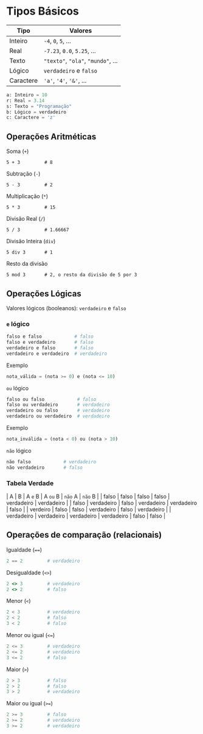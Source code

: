 # Tipos Básicos

| Tipo | Valores |
| --- | --- |
| Inteiro | `-4`, `0`, `5`, ... |
| Real | `-7.23`, `0.0`, `5.25`, ... |
| Texto | `"texto"`, `"ola"`, `"mundo"`, ... |
| Lógico | `verdadeiro` e `falso` |
| Caractere | `'a'`, `'4'`, `'&'`, ... |


```python
a: Inteiro = 10
r: Real = 3.14
s: Texto = "Programação"
b: Lógico = verdadeiro
c: Caractere = 'z'
```

## Operações Aritméticas

Soma (`+`)
```
5 + 3         # 8
```

Subtração (`-`)
```
5 - 3         # 2
```

Multiplicação (`*`)
```
5 * 3         # 15
```

Divisão Real (`/`)
```
5 / 3         # 1.66667
```

Divisão Inteira (`div`)
```
5 div 3       # 1
```

Resto da divisão
```
5 mod 3       # 2, o resto da divisão de 5 por 3
```

## Operações Lógicas

Valores lógicos (booleanos): `verdadeiro` e `falso`

### `e` lógico
```python
falso e falso            # falso
falso e verdadeiro       # falso
verdadeiro e falso       # falso
verdadeiro e verdadeiro  # verdadeiro
```

Exemplo
```python
nota_válida = (nota >= 0) e (nota <= 10)
```

`ou` lógico
```python
falso ou falso            # falso
falso ou verdadeiro       # verdadeiro
verdadeiro ou falso       # verdadeiro
verdadeiro ou verdadeiro  # verdadeiro
```

Exemplo
```python
nota_inválida = (nota < 0) ou (nota > 10)
```

`não` lógico
```python
não falso            # verdadeiro
não verdadeiro       # falso
```

### Tabela Verdade

| A | B | A `e` B | A `ou` B | `não` A | `não` B |
| falso | falso | falso | falso | verdadeiro | verdadeiro |
| falso | verdadeiro | falso | verdadeiro | verdadeiro | falso |
| verdeiro | falso | falso | verdadeiro | falso | verdadeiro |
| verdadeiro | verdadeiro | verdadeiro | verdadeiro | falso | falso |


## Operações de comparação (relacionais)

Igualdade (`==`)
```python
2 == 2         # verdadeiro
```

Desigualdade (`<>`)
```ruby
2 <> 3         # verdadeiro
2 <> 2         # falso
```

Menor (`<`)
```python
2 < 3          # verdadeiro
2 < 2          # falso
3 < 2          # falso
```

Menor ou igual (`<=`)
```python
2 <= 3         # verdadeiro
2 <= 2         # verdadeiro
3 <= 2         # falso
```

Maior (`>`)
```python
2 > 3          # falso
2 > 2          # falso
3 > 2          # verdadeiro
```

Maior ou igual (`>=`)
```python
2 >= 3         # falso
2 >= 2         # verdadeiro
3 >= 2         # verdadeiro
```
